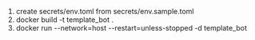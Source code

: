 1) create secrets/env.toml from secrets/env.sample.toml
2) docker build -t template_bot .
3) docker run --network=host --restart=unless-stopped -d template_bot
